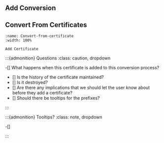 
## Add Conversion






## Convert From Certificates


```{figure} ../../_static/solo_app/Login_Certificate/Add_Conversion/Convert_From_Certificates.png
:name: Convert-from-certificate
:width: 100%

Add Certificate
```



:::{admonition} Questions
:class: caution, dropdown

-[] What happens when this certificate is added to this conversion process?
 - [] Is the history of the certificate maintained?
 - [] Is it destroyed?
 - [] Are there any implications that we should let the user know about before they add a certificate?
- [] Should there be tooltips for the prefixes?


:::


:::{admonition} Tooltips?
:class: note, dropdown

-[] 

:::
